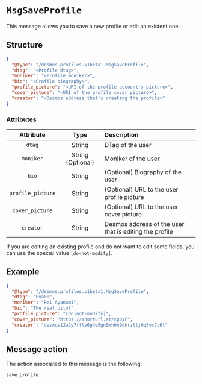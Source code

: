 # `MsgSaveProfile`
This message allows you to save a new profile or edit an existent one.

## Structure
````json
{
  "@type": "/desmos.profiles.v1beta1.MsgSaveProfile",
  "dtag": "<Profile dtag>",
  "moniker": "<Profile moniker>",
  "bio": "<Profile biography>",  
  "profile_picture": "<URI of the profile account's picture>",
  "cover_picture": "<URI of the profile cover picture>",
  "creator": "<Desmos address that's creating the profile>"
}
````

### Attributes
| Attribute | Type | Description |
| :-------: | :----: | :-------- |
| `dtag` | String | DTag of the user |
| `moniker` | String (Optional) | Moniker of the user | 
| `bio` | String | (Optional) Biography of the user |
| `profile_picture` | String | (Optional) URL to the user profile picture |
| `cover_picture` | String | (Optional) URL to the user cover picture |
| `creator` | String | Desmos address of the user that is editing the profile |

If you are editing an existing profile and do not want to edit some fields, you can use the special
value `[do-not-modify]`.

## Example

````json
{
  "@type": "/desmos.profiles.v1beta1.MsgSaveProfile",
  "dtag": "Eva00",
  "moniker": "Rei Ayanami",
  "bio": "The real pilot",
  "profile_picture": "[do-not-modify]",
  "cover_picture": "https://shorturl.at/cgpyF",
  "creator": "desmos12a2y7fflz6g4e5gn0mh0n9dkrzllj0q5vx7c6t"
}
````

## Message action
The action associated to this message is the following:

```
save_profile
```

